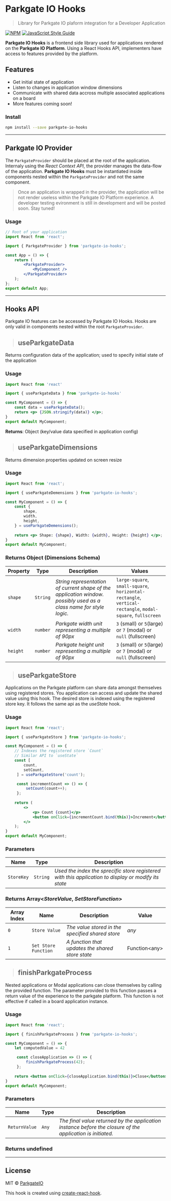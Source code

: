 # Parkgate IO Hooks

> Library for Parkgate IO plaform integration for a Developer Application

[![NPM](https://img.shields.io/npm/v/parkgate-io-hooks.svg)](https://www.npmjs.com/package/parkgate-io-hooks) [![JavaScript Style Guide](https://img.shields.io/badge/code_style-standard-brightgreen.svg)](https://standardjs.com)

__Parkgate IO Hooks__ is a frontend side library used for applications rendered on the **Parkgate IO Platform**. Using a React Hooks API, implementers have access to features provided by the platform. 

## Features
* Get initial state of application
* Listen to changes in application window dimensions
* Communicate with shared data accross multiple associated applications on a board
* More features coming soon!

### Install

```bash
npm install --save parkgate-io-hooks
```

***

## Parkgate IO Provider
The `ParkgateProvider` should be placed at the root of the application. Internaly using the _React Context API_, the provider manages the data-flow of the application. __Parkgate IO Hooks__ must be instantiated inside components nested within the `ParkgateProvider` and not the same component.

> Once an application is wrapped in the provider, the application will be not render useless within the Parkgate IO Platform experience. A developer testing evironment is still in development and will be posted soon. Stay tuned!

### Usage

```jsx
// Root of your application
import React from 'react';

import { ParkgateProvider } from 'parkgate-io-hooks';

const App = () => {
    return (
        <ParkgateProvider>
            <MyComponent />
        </ParkgateProvider>
    );
};
export default App;
```

***

## Hooks API
Parkgate IO features can be accessed by Parkgate IO Hooks. Hooks are only valid in components nested within the root `ParkgateProvider`. 

> ## useParkgateData
Returns configuration data of the application; used to specify initial state of the application
### Usage
```jsx
import React from 'react'

import { useParkgateData } from 'parkgate-io-hooks'

const MyComponent = () => {
    const data = useParkgateData();
    return <p> {JSON.stringify(data)} </p>;
}
export default MyComponent;
```
__Returns__: Object (key/value data specified in application config)
> ## useParkgateDimensions
Returns dimension properties updated on screen resize
### Usage
```jsx
import React from 'react';

import { useParkgateDemensions } from 'parkgate-io-hooks';

const MyComponent = () => {
    const {
        shape,
        width,
        height,
    } = useParkgateDemensions();
    
    return <p> Shape: {shape}, Width: {width}, Height: {height} </p>;
}
export default MyComponent;
```
### Returns Object (Dimensions Schema)

| Property | Type | Description | Values |
| --- | --- | --- | --- |
| `shape` | `String` | _String representation of current shape of the application window. possibly used as a class name for style logic._ | `large-square`, `small-square`, `horizontal-rectangle`, `vertical-rectangle`, `modal-square`, `fullscreen` |
| `width` | `number` | _Parkgate width unit representing a multiple of 90px_ | `3` (small) or `5`(large) or `7` (modal) or `null` (fullscreen)  |
| `height` | `number` | _Parkgate height unit representing a multiple of 90px_ | `3` (small) or `5`(large) or `7` (modal) or `null` (fullscreen)  |

> ## useParkgateStore
Applications on the Parkgate platform can share data amongst themselves using registered stores. You application can access and update the shared value using this hook. The desired store is indexed using the registered store key. It follows the same api as the _useState_ hook.
### Usage
```jsx
import React from 'react';

import { useParkgateStore } from 'parkgate-io-hooks';

const MyComponent = () => {
    // Indexes the registered store `Count`
    // Similar API to `useState`
    const [
        count,
        setCount,
     ] = useParkgateStore('count');

     const incrementCount => () => {
         setCount(count++);
     };
    
    return (
        <>
            <p> Count {count}</p>
            <button onClick={incrementCount.bind(this)}>Increment</button>
        </>
    );
}
export default MyComponent;
```
### Parameters
| Name | Type | Description |
| --- | --- | --- |
| `StoreKey` | `String` | _Used the index the sprecific store registered with this application to display or modify its state_ |

### Returns Array\<_StoreValue_, _SetStoreFunction_\>
| Array Index | Name | Description | Value |
| --- | --- | --- | --- |
| `0` | `Store Value` | _The value stored in the specified shared store_ | _any_ |
| `1` | `Set Store Function` | _A function that updates the shared store state_ | Function\<any\> |

> ## finishParkgateProcess
Nested applications or Modal applications can close themselves by calling the provided function. The parameter provided to this function passes a return value of the experience to the parkgate platform. This function is not effective if called in a board application instance.
### Usage
```jsx
import React from 'react';

import { finishParkgateProcess } from 'parkgate-io-hooks';

const MyComponent = () => {
    let computedValue = 42

     const closeApplication => () => {
         finishParkgateProcess(42);
     };
    
    return <button onClick={closeApplication.bind(this)}>Close</button>;
}
export default MyComponent;
```
### Parameters
| Name | Type | Description |
| --- | --- | --- |
| `ReturnValue` | `Any` | _The final value returned by the application instance before the closure of the application is initiated._ |
### Returns undefined

---

## License

MIT © [ParkgateIO](https://github.com/ParkgateIO)

This hook is created using [create-react-hook](https://github.com/hermanya/create-react-hook).
